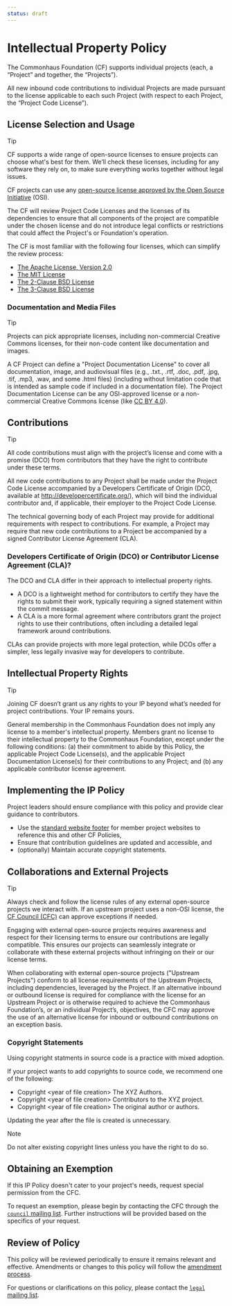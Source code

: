 ```yaml
---
status: draft
---
```

# Intellectual Property Policy

The Commonhaus Foundation (CF) supports individual projects (each, a “Project” and together, the “Projects”).

All new inbound code contributions to individual Projects are made pursuant to the license applicable to each such Project (with respect to each Project, the “Project Code License”).

## License Selection and Usage

> [!TIP]
> CF supports a wide range of open-source licenses to ensure projects can choose what's best for them. We’ll check these licenses, including for any software they rely on, to make sure everything works together without legal issues.

CF projects can use any [open-source license approved by the Open Source Initiative](https://opensource.org/licenses/) (OSI).

The CF will review Project Code Licenses and the licenses of its dependencies to ensure that all components of the project are compatible under the chosen license and do not introduce legal conflicts or restrictions that could affect the Project's or Foundation's operation.

The CF is most familiar with the following four licenses, which can simplify the review process:

- [The Apache License, Version 2.0](http://www.apache.org/licenses/LICENSE-2.0)
- [The MIT License][MIT]
- [The 2-Clause BSD License](https://opensource.org/license/bsd-2-clause/)
- [The 3-Clause BSD License](https://opensource.org/license/bsd-3-clause/)

### Documentation and Media Files

> [!TIP]
> Projects can pick appropriate licenses, including non-commercial Creative Commons licenses, for their non-code content like documentation and images.

A CF Project can define a "Project Documentation License" to cover all documentation, image, and audiovisual files (e.g., .txt., .rtf, .doc, .pdf, .jpg, .tif, .mp3, .wav, and some .html files) (including without limitation code that is intended as sample code if included in a documentation file).
The Project Documentation License can be any OSI-approved license or a non-commercial Creative Commons license (like [CC BY 4.0](http://creativecommons.org/licenses/by/4.0/)).

## Contributions

> [!TIP]
> All code contributions must align with the project’s license and come with a promise (DCO) from contributors that they have the right to contribute under these terms.

All new code contributions to any Project shall be made under the Project Code License accompanied by a Developers Certificate of Origin (DCO, available at <http://developercertificate.org/>), which will bind the individual contributor and, if applicable, their employer to the Project Code License.

The technical governing body of each Project may provide for additional requirements with respect to contributions. For example, a Project may require that new code contributions to a Project be accompanied by a signed Contributor License Agreement (CLA).

### Developers Certificate of Origin (DCO) or Contributor License Agreement (CLA)?

The DCO and CLA differ in their approach to intellectual property rights.

- A DCO is a lightweight method for contributors to certify they have the rights to submit their work, typically requiring a signed statement within the commit message.
- A CLA is a more formal agreement where contributors grant the project rights to use their contributions, often including a detailed legal framework around contributions.

CLAs can provide projects with more legal protection, while DCOs offer a simpler, less legally invasive way for developers to contribute.

## Intellectual Property Rights

> [!TIP]
> Joining CF doesn’t grant us any rights to your IP beyond what’s needed for project contributions. Your IP remains yours.

General membership in the Commonhaus Foundation does not imply any license to a member's intellectual property.
Members grant no license to their intellectual property to the Commonhaus Foundation, except under the following conditions:
(a) their commitment to abide by this Policy, the applicable Project Code License(s), and the applicable Project Documentation License(s) for their contributions to any Project; and
(b) any applicable contributor license agreement.

## Implementing the IP Policy

Project leaders should ensure compliance with this policy and provide clear guidance to contributors.

- Use the [standard website footer][] for member project websites to reference this and other CF Policies,
- Ensure that contribution guidelines are updated and accessible, and
- (optionally) Maintain accurate copyright statements.

## Collaborations and External Projects

> [!TIP]
> Always check and follow the license rules of any external open-source projects we interact with.
> If an upstream project uses a non-OSI license, the [CF Council (CFC)][cfc] can approve exceptions if needed.

Engaging with external open-source projects requires awareness and respect for their licensing terms to ensure our contributions are legally compatible. This ensures our projects can seamlessly integrate or collaborate with these external projects without infringing on their or our license terms.

When collaborating with external open-source projects ("Upstream Projects") conform to all license requirements of the Upstream Projects, including dependencies, leveraged by the Project. If an alternative inbound or outbound license is required for compliance with the license for an Upstream Project or is otherwise required to achieve the Commonhaus Foundation’s, or an individual Project’s, objectives, the CFC may approve the use of an alternative license for inbound or outbound contributions on an exception basis.

### Copyright Statements

Using copyright statments in source code is a practice with mixed adoption.

If your project wants to add copyrights to source code, we recommend one of the following:

- Copyright &lt;year of file creation> The XYZ Authors.
- Copyright &lt;year of file creation> Contributors to the XYZ project.
- Copyright &lt;year of file creation> The original author or authors.

Updating the year after the file is created is unnecessary.

> [!NOTE]
> Do not alter existing copyright lines unless you have the right to do so.

## Obtaining an Exemption

If this IP Policy doesn't cater to your project's needs, request special permission from the CFC.

To request an exemption, please begin by contacting the CFC through the [`council` mailing list][CONTACTS.yaml]. Further instructions will be provided based on the specifics of your request.

## Review of Policy

This policy will be reviewed periodically to ensure it remains relevant and effective. Amendments or changes to this policy will follow the [amendment process][].

For questions or clarifications on this policy, please contact the [`legal` mailing list][CONTACTS.yaml].

[CONTACTS.yaml]: https://github.com/commonhaus/foundation-draft/blob/main/CONTACTS.yaml
[MIT]: https://opensource.org/license/mit/ "The MIT License"
[amendment process]: ../bylaws/8-amendments.md
[cfc]: ../bylaws/3-cf-council.md "CF Council"
[standard website footer]: https://github.com/commonhaus/foundation-draft/blob/main/templates/website-footer.md "CF website footers"
